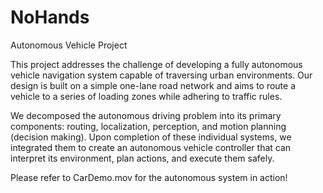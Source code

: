 # NoHands
Autonomous Vehicle Project


This project addresses the challenge of developing a fully autonomous vehicle navigation system capable of traversing urban environments. Our design is built on a simple one-lane road network and aims to route a vehicle to a series of loading zones while adhering to traffic rules. 
     
We decomposed the autonomous driving problem into its primary components: routing, localization, perception, and motion planning (decision making). Upon completion of these individual systems, we integrated them to create an autonomous vehicle controller that can interpret its environment, plan actions, and execute them safely. 



Please refer to CarDemo.mov for the autonomous system in action!

